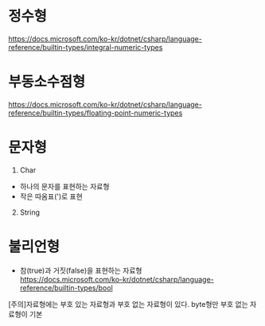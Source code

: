 # 정수형
https://docs.microsoft.com/ko-kr/dotnet/csharp/language-reference/builtin-types/integral-numeric-types

# 부동소수점형
https://docs.microsoft.com/ko-kr/dotnet/csharp/language-reference/builtin-types/floating-point-numeric-types

# 문자형
1. Char
* 하나의 문자를 표현하는 자료형
* 작은 따옴표(')로 표현

2. String

# 불리언형
* 참(true)과 거짓(false)을 표현하는 자료형  
https://docs.microsoft.com/ko-kr/dotnet/csharp/language-reference/builtin-types/bool

[주의]자료형에는 부호 있는 자료형과 부호 없는 자료형이 있다.  byte형만 부호 없는 자료형이 기본

